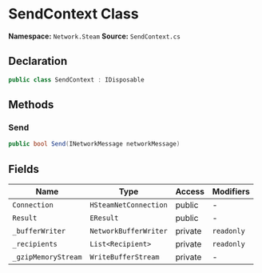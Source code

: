 # SendContext Class

**Namespace:** `Network.Steam`
**Source:** `SendContext.cs`

## Declaration

```csharp
public class SendContext : IDisposable
```

## Methods

### Send

```csharp
public bool Send(INetworkMessage networkMessage)
```

## Fields

| Name | Type | Access | Modifiers |
|------|------|--------|-----------|
| `Connection` | `HSteamNetConnection` | public | - |
| `Result` | `EResult` | public | - |
| `_bufferWriter` | `NetworkBufferWriter` | private | `readonly` |
| `_recipients` | `List<Recipient>` | private | `readonly` |
| `_gzipMemoryStream` | `WriteBufferStream` | private | - |

